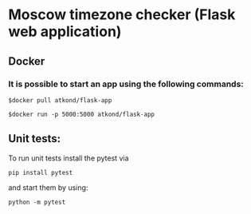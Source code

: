 # Moscow timezone checker (Flask web application)

## Docker

### It is possible to start an app using the following commands:

`$docker pull atkond/flask-app`

`$docker run -p 5000:5000 atkond/flask-app`

## Unit tests:

To run unit tests install the pytest via 

`pip install pytest`

and start them by using:

`python -m pytest`